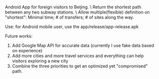 Android App for foreign visitors to Beijing. 
\\ Return the shortest path between any two subway stations. 
\\ Allow multiple(flexible) definition on "shortest": Minimal time; # of transfers; # of sites along the way.

Use: for Android mobile user, use the app/release/app-release.apk

Future works:
1. Add Google Map API for accurate data (currently I use fake data based on experience)
2. Add more cities and more travel services and everything can help visitors exploring a new city
3. Combine the three priorities to get an optimized yet "compromised" path. 
